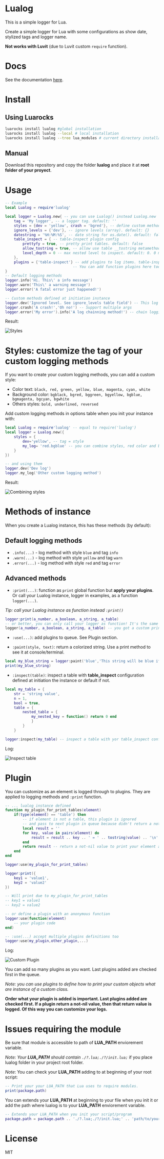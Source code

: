 # Lualog
This is a simple logger for Lua.

Create a simple logger for Lua with some configurations as show date, stylized tags and logger name.

**Not works with Luvit** (due to Luvit custom `require` function).

# Docs

See the documentation [here](https://desvelao.github.io/lualog/).

# Install

## Using Luarocks
```bash
luarocks install lualog #global installation
luarocks install lualog --local # local installation
luarocks install lualog --tree lua_modules # current directory installation to lua_modules folder
```
## Manual

Download this repository and copy the folder **lualog** and place it at **root folder of your proyect**.

# Usage
```lua
-- Example
local Lualog = require'lualog'

local logger = Lualog.new{ -- you can use Lualog() instead Lualog.new
    tag = 'My logger', -- a logger tag. default: ''
    styles = {dev = 'yellow', crash = 'bgred'}, -- define custom methods and their style. default: {}
    ignore_levels = {'dev'}, -- ignore levels (array). default: {}
    datestring = '%H:%M:%S', -- date string for os.date(). default: false => Not show
    table_inspect = { -- table-inspect plugin config
        prettyfy = true, -- pretty print tables. default: false
        allow_tostring = true, -- allow use table __tostring metamethod. default: true
        level_depth = 0 -- max nested level to inspect. default: 0. 0 means no level limit
    },
    plugins = {'table-inspect'} -- add plugins to log items. table-inspect is a optional predefined plugin.
                               -- You can add function plugins here too. See as define a plugin at Plugin section. default: {} => no plugins added.
}
-- Default logging methods
logger.info('Hi. This\' a info message')
logger.warn('This\' a warning message')
logger.error('A fatal error just happened!')

-- Custom methods defined at initiation instance
logger.dev('Ignored level. See ignore_levels table field') -- This log is ignored due to ignore_levels = {'dev'}
logger.crash('A crash!','Oh no!') -- Support multiple args
logger.error('My error').info('A log chainning method!') -- chain logging methods but they print at new lines
```

Result:

![Styles](./img/styles.jpg)

# Styles: customize the tag of your custom logging methods

If you want to create your custom logging methods, you can add a custom style:

- Color text: `black, red, green, yellow, blue, magenta, cyan, white`
- Background color: `bgblack, bgred, bggreen, bgyellow, bgblue, bgmagenta, bgcyan, bgwhite`
- Others styles: `bold, underlined, reversed`

Add custom logging methods in options table when you init your instance with:

```lua
local Lualog = require'lualog' -- equal to require('lualog')
local logger = Lualog.new({
    styles = {
        dev='yellow', -- tag = style
        my_log= 'red.bgblue' -- you can combine styles, red color and blue background for this method.
    }
})

-- and using them
logger.dev('Dev log')
logger.my_log('Other custom logging method')
```
Result:

![Combining styles](./img/combined-styles.jpg)

# Methods of instance

When you create a Lualog instance, this has these methods (by default):

## Default logging methods

- `.info(...)` - log method with style `blue` and tag `info`
- `.warn(...)` - log method with style `yellow` and tag `warn`
- `.error(...)` - log method with style `red` and tag `error`


## Advanced methods

- `:print(...)`: function as `print` global function but **apply your plugins**. Or call your Lualog instance, logger in examples, as a function `logger(...)`.

*Tip: call your Lualog instance as function instead `:print()`*
```lua
logger:print(a_number, a_boolean, a_string, a_table)
-- or better, you can only call your logger as function! It's the same ;)
logger(a_number, a_boolean, a_string, a_table) -- you got a custom print function with custom logging plugins!
```
- `:use(...)`: add plugins to queue. See Plugin section.

- `:paint(style, text)`: return a colorized string. Use a print method to see it at console/terminal.
```lua
local my_blue_string = logger:paint('blue','This string will be blue if is printed')
print(my_blue_string)
```

- `:inspect(table)`: inspect a table with **table_inspect** configuration defined at initiation the instance or default if not.
```lua
local my_table = {
    str = 'string value',
    n = 1,
    bool = true,
    table = {
        nested_table = {
            my_nested_key = function() return 0 end
            }
        }
    }

logger:inspect(my_table) -- inspect a table with yor table_inspect config defined or use default values. No plugin is applied.
```
Log:

![Inspect table](./img/inspect-table.jpg)

# Plugin

You can customize as an element is logged through to plugins. They are applied to logging methods and `:print` function.

```lua
-- ... lualog instance defined
function my_plugin_for_print_tables(element)
    if(type(element) == 'table') then
        -- if element is not a table, this plugin is ignored
        -- and pass to next plugin in queue because didn't return a not-nil value
        local result = ''
        for key, value in pairs(element) do
            result = result .. key .. ' = ' .. tostring(value) .. '\n'
        end
        return result -- return a not-nil value to print your element as you defined an this function/plugin
    end
end

logger:use(my_plugin_for_print_tables)

logger:print({
    key1 = 'value1',
    key2 = 'value2'
})

-- Will print due to my_plugin_for_print_tables
-- key1 = value1
-- key2 = value2

-- or define a plugin with an anonymous function
logger:use(function(element)
    -- your plugin code
end)

-- :use(...) accept multiple plugins definitions too
logger:use(my_plugin,other_plugin,...)
```
Log:

![Custom Plugin](./img/custom-plugin.jpg)

You can add so many plugins as you want. Last plugins added are checked first in the queue.

*Note: you can use plugins to define how to print your custom objects what are instance of a custom class.*

**Order what your plugin is added is important. Last plugins added are checked first. If a plugin return a not-nil value, then that return value is logged. Of this way you can customize your logs.**


# Issues requiring the module

Be sure that module is accessible to path of **LUA_PATH** enviorement variable.

*Note: Your **LUA_PATH** should contain `./?.lua;./?/init.lua;`* if you place lualog folder in your project root folder.

_Note_: You can check your **LUA_PATH** adding to at beginning of your root script:

```lua
-- Print your your LUA_PATH that Lua uses to require modules.
print(package.path)
```

You can extends your **LUA_PATH** at beginning to your file when you init it or add the path where lualog is to your **LUA_PATH** enviorement variable.

```lua
-- Extends your LUA_PATH when you init your script/program
package.path = package.path .. './?.lua;./?/init.lua;' .. 'path/to/your/modules/?.lua'
```

# License
MIT
